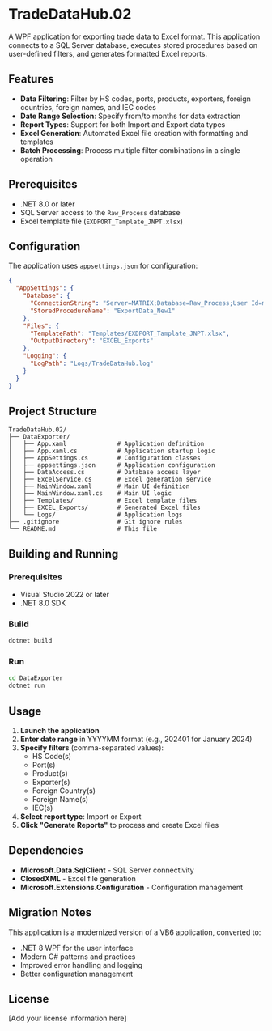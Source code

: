 # TradeDataHub.02

A WPF application for exporting trade data to Excel format. This application connects to a SQL Server database, executes stored procedures based on user-defined filters, and generates formatted Excel reports.

## Features

- **Data Filtering**: Filter by HS codes, ports, products, exporters, foreign countries, foreign names, and IEC codes
- **Date Range Selection**: Specify from/to months for data extraction
- **Report Types**: Support for both Import and Export data types
- **Excel Generation**: Automated Excel file creation with formatting and templates
- **Batch Processing**: Process multiple filter combinations in a single operation

## Prerequisites

- .NET 8.0 or later
- SQL Server access to the `Raw_Process` database
- Excel template file (`EXDPORT_Tamplate_JNPT.xlsx`)

## Configuration

The application uses `appsettings.json` for configuration:

```json
{
  "AppSettings": {
    "Database": {
      "ConnectionString": "Server=MATRIX;Database=Raw_Process;User Id=module;Password=tcs@2015;",
      "StoredProcedureName": "ExportData_New1"
    },
    "Files": {
      "TemplatePath": "Templates/EXDPORT_Tamplate_JNPT.xlsx",
      "OutputDirectory": "EXCEL_Exports"
    },
    "Logging": {
      "LogPath": "Logs/TradeDataHub.log"
    }
  }
}
```

## Project Structure

```
TradeDataHub.02/
├── DataExporter/
│   ├── App.xaml              # Application definition
│   ├── App.xaml.cs           # Application startup logic
│   ├── AppSettings.cs        # Configuration classes
│   ├── appsettings.json      # Application configuration
│   ├── DataAccess.cs         # Database access layer
│   ├── ExcelService.cs       # Excel generation service
│   ├── MainWindow.xaml       # Main UI definition
│   ├── MainWindow.xaml.cs    # Main UI logic
│   ├── Templates/            # Excel template files
│   ├── EXCEL_Exports/        # Generated Excel files
│   └── Logs/                 # Application logs
├── .gitignore                # Git ignore rules
└── README.md                 # This file
```

## Building and Running

### Prerequisites
- Visual Studio 2022 or later
- .NET 8.0 SDK

### Build
```bash
dotnet build
```

### Run
```bash
cd DataExporter
dotnet run
```

## Usage

1. **Launch the application**
2. **Enter date range** in YYYYMM format (e.g., 202401 for January 2024)
3. **Specify filters** (comma-separated values):
   - HS Code(s)
   - Port(s)
   - Product(s)
   - Exporter(s)
   - Foreign Country(s)
   - Foreign Name(s)
   - IEC(s)
4. **Select report type**: Import or Export
5. **Click "Generate Reports"** to process and create Excel files

## Dependencies

- **Microsoft.Data.SqlClient** - SQL Server connectivity
- **ClosedXML** - Excel file generation
- **Microsoft.Extensions.Configuration** - Configuration management

## Migration Notes

This application is a modernized version of a VB6 application, converted to:
- .NET 8 WPF for the user interface
- Modern C# patterns and practices
- Improved error handling and logging
- Better configuration management

## License

[Add your license information here]